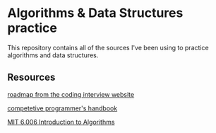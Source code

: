 # Algorithms & Data Structures practice

This repository contains all of the sources I've been using to practice algorithms and data structures.

## Resources

[roadmap from the coding interview website](https://www.codinginterview.com/interview-roadmap)

[competetive programmer's handbook](https://github.com/pllk/cphb/blob/master/book.pdf)

[MIT 6.006 Introduction to Algorithms](https://www.youtube.com/watch?v=HtSuA80QTyo&list=PLUl4u3cNGP61Oq3tWYp6V_F-5jb5L2iHb)
